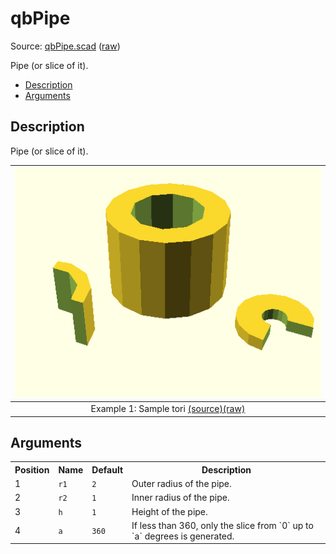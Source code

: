 # qbPipe

Source: [qbPipe.scad](https://github.com/little-blossom/openscad-qbase/blob/master/qbPipe.scad) ([raw](https://raw.githubusercontent.com/little-blossom/openscad-qbase/master/qbPipe.scad))

Pipe (or slice of it).

* [Description](#description)
* [Arguments](#arguments)

## Description


Pipe (or slice of it).

| [![summary-example](qbPipe.scad-media/summary-example.png "summary-example")](https://github.com/little-blossom/openscad-qbase/blob/master/docs/generated/qbPipe.scad-media/summary-example.png) |
| :---: |
|Example 1: Sample tori [(source)](https://github.com/little-blossom/openscad-qbase/blob/master/docs/generated/qbPipe.scad-media/summary-example.scad)[(raw)](https://raw.githubusercontent.com/little-blossom/openscad-qbase/master/docs/generated/qbPipe.scad-media/summary-example.scad)|



## Arguments

<table>
<tr><th>Position</th><th>Name</th><th>Default</th><th>Description</th></tr>
<tr><td>1</td><td><code>r1</code></td><td><code>2</code></td><td>Outer radius of the pipe.</td></tr>
<tr><td>2</td><td><code>r2</code></td><td><code>1</code></td><td>Inner radius of the pipe.</td></tr>
<tr><td>3</td><td><code>h</code></td><td><code>1</code></td><td>Height of the pipe.</td></tr>
<tr><td>4</td><td><code>a</code></td><td><code>360</code></td><td>If less than 360, only the slice from `0` up to `a` degrees is generated.</td></tr>
</table>
